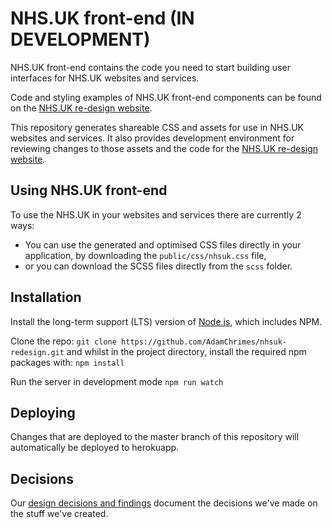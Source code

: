 # NHS.UK front-end (IN DEVELOPMENT)

NHS.UK front-end contains the code you need to start building user interfaces for NHS.UK websites and services.

Code and styling examples of NHS.UK front-end components can be found on the <a href="https://nhsuk-redesign.herokuapp.com/">NHS.UK re-design website</a>.

This repository generates shareable CSS and assets for use in NHS.UK websites and services. It also provides development environment for reviewing changes to those assets and the code for the <a href="https://nhsuk-redesign.herokuapp.com/">NHS.UK re-design website</a>.

## Using NHS.UK front-end

To use the NHS.UK in your websites and services there are currently 2 ways:

- You can use the generated and optimised CSS files directly in your application, by downloading the `public/css/nhsuk.css` file,
- or you can download the SCSS files directly from the `scss` folder.

## Installation

Install the long-term support (LTS) version of <a href="https://nodejs.org/en/">Node.js</a>, which includes NPM.

Clone the repo: `git clone https://github.com/AdamChrimes/nhsuk-redesign.git` and whilst in the project directory, install the required npm packages with: `npm install`

Run the server in development mode `npm run watch` 

## Deploying

Changes that are deployed to the master branch of this repository will automatically be deployed to herokuapp.

## Decisions

Our <a href="https://nhsuk-redesign.herokuapp.com/decisions">design decisions and findings</a> document the decisions we've made on the stuff we've created.

